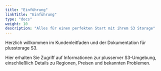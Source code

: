 ```yaml
---
title: "Einführung"
linkTitle: "Einführung"
type: "docs"
weight: 10
description: "Alles für einen perfekten Start mit ihrem S3 Storage"
---
```


Herzlich willkommen im Kundenleitfaden und der Dokumentation für plusstorage S3.

Hier erhalten Sie Zugriff auf Informationen zur plusserver S3-Umgebung, einschließlich Details zu Regionen, Preisen und bekannten Problemen.
